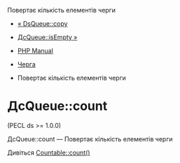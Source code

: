 Повертає кількість елементів черги

-   [« DsQueue::copy](ds-queue.copy.html)
    
-   [ДсQueue::isEmpty »](ds-queue.isempty.html)
    
-   [PHP Manual](index.html)
    
-   [Черга](class.ds-queue.html)
    
-   Повертає кількість елементів черги
    

# ДсQueue::count

(PECL ds >= 1.0.0)

ДсQueue::count — Повертає кількість елементів черги

Дивіться [Countable::count()](countable.count.html)